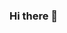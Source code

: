 ### Hi there 👋

<!--
**MMX0194/MMX0194** is a ✨ _special_ ✨ repository because its `README.md` (this file) appears on your GitHub profile.

Here are some ideas to get you started:

- 🔭 I’m currently working on programming language
- 🌱 I’m currently learning ruby
- 👯 I’m looking to collaborate on youtube
- 💬 Ask me about Python or Cpython
- 📫 How to reach me: [instagram](https://www.instagram.com/mehemmedaliyevsoftware/)
- 😄 Pronouns: ...
- ⚡ Fun fact: ...
-->
